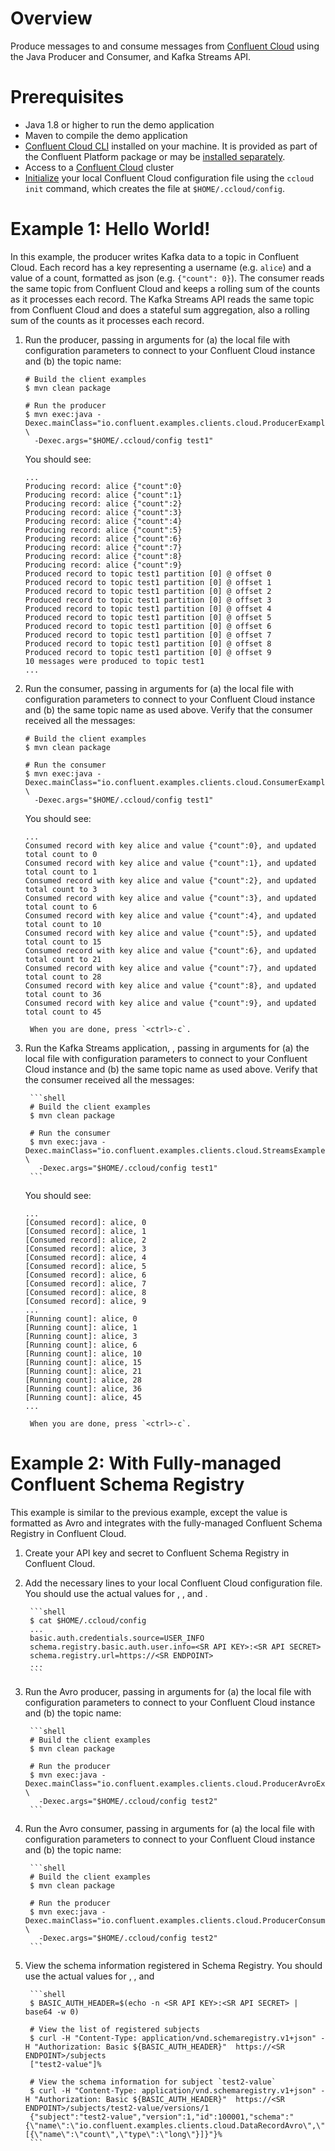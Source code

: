 # Overview

Produce messages to and consume messages from [Confluent Cloud](https://www.confluent.io/confluent-cloud/) using the Java Producer and Consumer, and Kafka Streams API.


# Prerequisites

* Java 1.8 or higher to run the demo application
* Maven to compile the demo application
* [Confluent Cloud CLI](https://docs.confluent.io/current/cloud/cli/install.html) installed on your machine. It is provided as part of the Confluent Platform package or may be [installed separately](https://docs.confluent.io/current/cloud/cli/install.html).
* Access to a [Confluent Cloud](https://www.confluent.io/confluent-cloud/) cluster
* [Initialize](https://docs.confluent.io/current/cloud/cli/multi-cli.html#connect-ccloud-cli-to-a-cluster) your local Confluent Cloud configuration file using the `ccloud init` command, which creates the file at `$HOME/.ccloud/config`.


# Example 1: Hello World!

In this example, the producer writes Kafka data to a topic in Confluent Cloud. 
Each record has a key representing a username (e.g. `alice`) and a value of a count, formatted as json (e.g. `{"count": 0}`).
The consumer reads the same topic from Confluent Cloud and keeps a rolling sum of the counts as it processes each record.
The Kafka Streams API reads the same topic from Confluent Cloud and does a stateful sum aggregation, also a rolling sum of the counts as it processes each record.

1. Run the producer, passing in arguments for (a) the local file with configuration parameters to connect to your Confluent Cloud instance and (b) the topic name:

	```shell
	# Build the client examples
	$ mvn clean package
	
	# Run the producer
	$ mvn exec:java -Dexec.mainClass="io.confluent.examples.clients.cloud.ProducerExample" \
	  -Dexec.args="$HOME/.ccloud/config test1"
	```

	You should see:
	
	```shell
	...
	Producing record: alice	{"count":0}
	Producing record: alice	{"count":1}
	Producing record: alice	{"count":2}
	Producing record: alice	{"count":3}
	Producing record: alice	{"count":4}
	Producing record: alice	{"count":5}
	Producing record: alice	{"count":6}
	Producing record: alice	{"count":7}
	Producing record: alice	{"count":8}
	Producing record: alice	{"count":9}
	Produced record to topic test1 partition [0] @ offset 0
	Produced record to topic test1 partition [0] @ offset 1
	Produced record to topic test1 partition [0] @ offset 2
	Produced record to topic test1 partition [0] @ offset 3
	Produced record to topic test1 partition [0] @ offset 4
	Produced record to topic test1 partition [0] @ offset 5
	Produced record to topic test1 partition [0] @ offset 6
	Produced record to topic test1 partition [0] @ offset 7
	Produced record to topic test1 partition [0] @ offset 8
	Produced record to topic test1 partition [0] @ offset 9
	10 messages were produced to topic test1
	...
	```

2. Run the consumer, passing in arguments for (a) the local file with configuration parameters to connect to your Confluent Cloud instance and (b) the same topic name as used above. Verify that the consumer received all the messages:

	```shell
	# Build the client examples
	$ mvn clean package
	
	# Run the consumer
	$ mvn exec:java -Dexec.mainClass="io.confluent.examples.clients.cloud.ConsumerExample" \
	  -Dexec.args="$HOME/.ccloud/config test1"
	```

	You should see:

	```
	...
	Consumed record with key alice and value {"count":0}, and updated total count to 0
	Consumed record with key alice and value {"count":1}, and updated total count to 1
	Consumed record with key alice and value {"count":2}, and updated total count to 3
	Consumed record with key alice and value {"count":3}, and updated total count to 6
	Consumed record with key alice and value {"count":4}, and updated total count to 10
	Consumed record with key alice and value {"count":5}, and updated total count to 15
	Consumed record with key alice and value {"count":6}, and updated total count to 21
	Consumed record with key alice and value {"count":7}, and updated total count to 28
	Consumed record with key alice and value {"count":8}, and updated total count to 36
	Consumed record with key alice and value {"count":9}, and updated total count to 45
	```

        When you are done, press `<ctrl>-c`.

3. Run the Kafka Streams application, , passing in arguments for (a) the local file with configuration parameters to connect to your Confluent Cloud instance and (b) the same topic name as used above. Verify that the consumer received all the messages:

        ```shell
        # Build the client examples
        $ mvn clean package

        # Run the consumer
        $ mvn exec:java -Dexec.mainClass="io.confluent.examples.clients.cloud.StreamsExample" \
          -Dexec.args="$HOME/.ccloud/config test1"
        ```

	You should see:

	```
	...
	[Consumed record]: alice, 0
	[Consumed record]: alice, 1
	[Consumed record]: alice, 2
	[Consumed record]: alice, 3
	[Consumed record]: alice, 4
	[Consumed record]: alice, 5
	[Consumed record]: alice, 6
	[Consumed record]: alice, 7
	[Consumed record]: alice, 8
	[Consumed record]: alice, 9
	...
	[Running count]: alice, 0
	[Running count]: alice, 1
	[Running count]: alice, 3
	[Running count]: alice, 6
	[Running count]: alice, 10
	[Running count]: alice, 15
	[Running count]: alice, 21
	[Running count]: alice, 28
	[Running count]: alice, 36
	[Running count]: alice, 45
	...
	```

        When you are done, press `<ctrl>-c`.


# Example 2: With Fully-managed Confluent Schema Registry

This example is similar to the previous example, except the value is formatted as Avro and integrates with the fully-managed Confluent Schema Registry in Confluent Cloud.

1. Create your API key and secret to Confluent Schema Registry in Confluent Cloud.

2. Add the necessary lines to your local Confluent Cloud configuration file. You should use the actual values for <SR API KEY>, <SR API SECRET>, and <SR ENDPOINT>.

        ```shell
        $ cat $HOME/.ccloud/config
        ...
        basic.auth.credentials.source=USER_INFO
        schema.registry.basic.auth.user.info=<SR API KEY>:<SR API SECRET>
        schema.registry.url=https://<SR ENDPOINT>
        ...
        ```

3. Run the Avro producer, passing in arguments for (a) the local file with configuration parameters to connect to your Confluent Cloud instance and (b) the topic name:

        ```shell
        # Build the client examples
        $ mvn clean package

        # Run the producer
        $ mvn exec:java -Dexec.mainClass="io.confluent.examples.clients.cloud.ProducerAvroExample" \
          -Dexec.args="$HOME/.ccloud/config test2"
        ```

4. Run the Avro consumer, passing in arguments for (a) the local file with configuration parameters to connect to your Confluent Cloud instance and (b) the topic name:

        ```shell
        # Build the client examples
        $ mvn clean package

        # Run the producer
        $ mvn exec:java -Dexec.mainClass="io.confluent.examples.clients.cloud.ProducerConsumerExample" \
          -Dexec.args="$HOME/.ccloud/config test2"
        ```

5. View the schema information registered in Schema Registry. You should use the actual values for <SR API KEY>, <SR API SECRET>, and <SR ENDPOINT>

        ```shell
        $ BASIC_AUTH_HEADER=$(echo -n <SR API KEY>:<SR API SECRET> | base64 -w 0)

        # View the list of registered subjects
        $ curl -H "Content-Type: application/vnd.schemaregistry.v1+json" -H "Authorization: Basic ${BASIC_AUTH_HEADER}"  https://<SR ENDPOINT>/subjects      
        ["test2-value"]%   

        # View the schema information for subject `test2-value`
        $ curl -H "Content-Type: application/vnd.schemaregistry.v1+json" -H "Authorization: Basic ${BASIC_AUTH_HEADER}"  https://<SR ENDPOINT>/subjects/test2-value/versions/1
        {"subject":"test2-value","version":1,"id":100001,"schema":"{\"name\":\"io.confluent.examples.clients.cloud.DataRecordAvro\",\"type\":\"record\",\"fields\":[{\"name\":\"count\",\"type\":\"long\"}]}"}%                                                                                                                            
        ```

